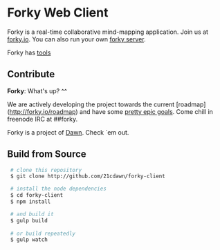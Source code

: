 # Forky Web Client

Forky is a real-time collaborative mind-mapping application. Join us at [forky.io](http://forky.io). You can also run your own [forky server](http://github.com/21cdawn/forky-server).

Forky has [tools](http://github.com/21cdawn/forky-tools)


## Contribute

**Forky**: What's up? ^^

We are actively developing the project towards the current [roadmap] (http://forky.io/roadmap) and have some [pretty epic goals](http://forky.io/vision). Come chill in freenode IRC at ##forky. 

Forky is a project of [Dawn](http://itdawns.org). Check `em out.


## Build from Source

```bash
 # clone this repository
 $ git clone http://github.com/21cdawn/forky-client

 # install the node dependencies
 $ cd forky-client
 $ npm install

 # and build it
 $ gulp build
 
 # or build repeatedly
 $ gulp watch
```